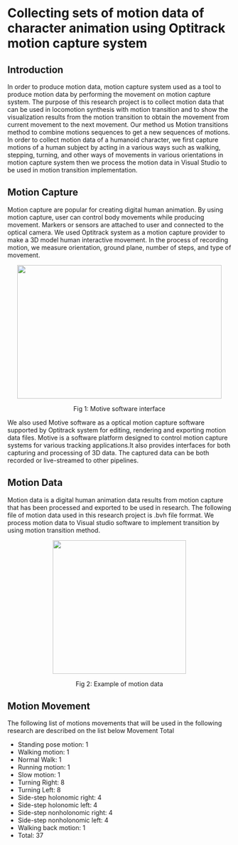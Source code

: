 # Collecting sets of motion data of character animation using Optitrack motion capture system


## Introduction

In order to produce motion data, motion
capture system used as a tool to produce motion
data by performing the movement on motion
capture system. The purpose of this research
project is to collect motion data that can be used
in locomotion synthesis with motion transition
and to show the visualization results from the
motion transition to obtain the movement from
current movement to the next movement.
Our method us Motion transitions method to
combine motions sequences to get a new
sequences of motions. In order to collect motion
data of a humanoid character, we first capture
motions of a human subject by acting in a various
ways such as walking, stepping, turning, and
other ways of movements in various orientations
in motion capture system then we process the
motion data in Visual Studio to be used in motion
transition implementation.


## Motion Capture
Motion capture are popular for creating digital
human animation. By using motion capture, user
can control body movements while producing
movement. Markers or sensors are attached to
user and connected to the optical camera.
We used Optitrack system as a motion capture
provider to make a 3D model human interactive
movement. In the process of recording motion, we
measure orientation, ground plane, number of
steps, and type of movement.

<p align="center">
  <img width="460" height="300" src="https://user-images.githubusercontent.com/22293987/148554310-ac4807eb-908d-4153-a893-a6c81f208c86.png">
  </p>
  <p align="center">
   Fig 1: Motive software interface
  </p>
  We also used Motive software as a optical motion capture software supported by Optitrack system for editing, rendering and exporting motion data files. Motive is a software platform designed to control motion capture systems for various tracking applications.It also provides interfaces for both capturing and processing of 3D data. The captured data can be both recorded or live-streamed to other pipelines.




## Motion Data
Motion data is a digital human animation data results from motion capture that has been processed and exported to be used in research. The following file of motion data used in this research project is .bvh file forrmat. We process motion data to Visual studio software to implement transition by using motion transition method.

<p align="center">
  <img width="300" height="300" src="https://user-images.githubusercontent.com/22293987/148558419-b3e2acd8-3d9b-4f24-97e1-71adce302e60.png">
  </p>
  <p align="center">
   Fig 2: Example of motion data
  </p>
  

  
## Motion Movement
The following list of motions movements that will be used in the following research are described on the list below
Movement	Total
- Standing pose motion: 1
- Walking motion: 1
- Normal Walk: 1
- Running motion: 1
- Slow motion: 1
- Turning Right: 8
- Turning Left: 8
- Side-step holonomic right: 	4
- Side-step holonomic left: 4
- Side-step nonholonomic right: 	4
- Side-step nonholonomic left: 	4
- Walking back motion: 	1
-	Total: 37

